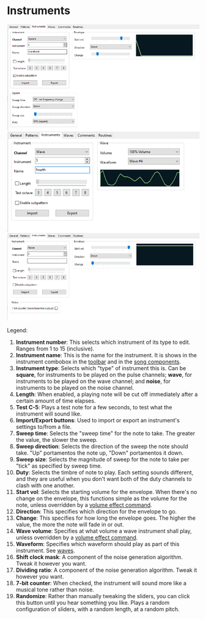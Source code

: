 # Instruments

![Screenshot of the instruments tab, editing a square instrument](../../img/square_inst_tab.png)
![Screenshot of the instruments tab, editing a wave instrument](../../img/wave_inst_tab.png)
![Screenshot of the instruments tab, editing a noise instrument](../../img/noise_inst_tab.png)

Legend:

1.  **Instrument number**: This selects which instrument of its type to edit. Ranges from 1 to 15 (inclusive).
2.  **Instrument name**: This is the name for the instrument. It is shows in the instrument combobox in the [toolbar](../toolbar.md) and in the [song components](../song-components.md).
3.  **Instrument type**: Selects which "type" of instrument this is. Can be **square**, for instruments to be played on the pulse channels; **wave**, for instruments to be played on the wave channel; and **noise**, for instruments to be played on the noise channel.
4.  **Length**: When enabled, a playing note will be cut off immediately after a certain amount of time elapses.
5.  **Test C-5**: Plays a test note for a few seconds, to test what the instrument will sound like.
6.  **Import/Export buttons**: Used to import or export an instrument's settings to/from a file.
7.  **Sweep time**: Selects the "sweep time" for the note to take. The greater the value, the slower the sweep.
8.  **Sweep direction**: Selects the direction of the sweep the note should take. "Up" portamentos the note up, "Down" portamentos it down.
9.  **Sweep size**: Selects the magnitude of sweep for the note to take per "tick" as specified by sweep time.
10. **Duty**: Selects the timbre of note to play. Each setting sounds different, and they are useful when you don't want both of the duty channels to clash with one another.
11. **Start vol**: Selects the starting volume for the envelope. When there's no change on the envelope, this functions simple as the volume for the note, unless overridden by a [volume effect command](../effect-reference.md).
12. **Direction**: This specifies which direction for the envelope to go.
13. **Change**: This specifies for how long the envelope goes. The higher the value, the more the note will fade in or out.
14. **Wave volume**: Specifies at what volume a wave instrument shall play, unless overridden by a [volume effect command](../effect-reference.md).
15. **Waveform**: Specifies which waveform should play as part of this instrument. See [waves](./waves.md).
16. **Shift clock mask**: A component of the noise generation algorithm. Tweak it however you want.
17. **Dividing ratio**: A component of the noise generation algorithm. Tweak it however you want.
18. **7-bit counter**: When checked, the instrument will sound more like a musical tone rather than noise.
19. **Randomize**: Rather than manually tweaking the sliders, you can click this button until you hear something you like. Plays a random configuration of sliders, with a random length, at a random pitch.
